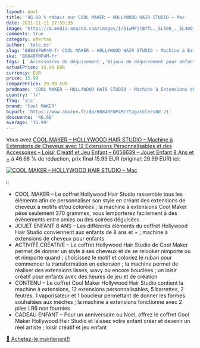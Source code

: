 ```yaml
---
layout: post
title: '46.68 % rabais sur COOL MAKER – HOLLYWOOD HAIR STUDIO – Mac'
date: 2021-11-11 17:59:35
image: 'https://m.media-amazon.com/images/I/51wMFjtB7fL._SL500_._SL400_.jpg'
comments: true
category: ofertas
author: 'tole.es'
slug: 'B0848FWP4M-fr COOL MAKER – HOLLYWOOD HAIR STUDIO – Machine à Extensions...'
sku: 'B0848FWP4M-fr'
tags: [ 'Accessoires de déguisement','Bijoux de déguisement pour enfants','Coffrets de bijoux et cosmétiques pour enfants','Jeux dimitation, déguisements et accessoires','Jeux et Jouets','Jeux et jouets','cool maker', ]
actualPrice: 15.99 EUR
currency: EUR
price: 15.99
comparePrice: 29.99 EUR
prodname: 'COOL MAKER – HOLLYWOOD HAIR STUDIO – Machine à Extensions de Cheveux avec 12 Extensions Personnalisables et des Accessoires – Loisir Créatif et Jeu Enfant – 6056639 – Jouet Enfant 8 Ans et +'
country: 'fr'
flag: '🇫🇷'
brand: 'Cool MAKER'
buyurl: 'https://www.amazon.fr/dp/B0848FWP4M/?tag=tolees0d-21'
descuento: '46.68'
average: '15.99'
---
```


Vous avez [COOL MAKER – HOLLYWOOD HAIR STUDIO – Machine à Extensions de Cheveux avec 12 Extensions Personnalisables et des Accessoires – Loisir Créatif et Jeu Enfant – 6056639 – Jouet Enfant 8 Ans et +](https://www.amazon.fr/dp/B0848FWP4M/?tag=tolees0d-21)  à  46.68 % de réduction, prix final  15.99 EUR (original: 29.99 EUR) ici:

[![COOL MAKER – HOLLYWOOD HAIR STUDIO – Mac](https://m.media-amazon.com/images/I/51wMFjtB7fL._SL500_._SL400_.jpg)](https://www.amazon.fr/dp/B0848FWP4M/?tag=tolees0d-21)

ℹ️:

- COOL MAKER – Le coffret Hollywood Hair Studio rassemble tous les éléments afin de personnaliser son style en créant des extensions de cheveux à motifs et/ou colorées ; la machine à extensions Cool Maker pèse seulement 370 grammes, vous lemporterez facilement à des événements entre amies ou des soirées déguisées
- JOUET ENFANT 8 ANS – Les différents éléments du coffret Hollywood Hair Studio conviennent aux enfants de 8 ans et + ; machine à extensions de cheveux pour enfants
- ACTIVITÉ CRÉATIVE – Le coffret Hollywood Hair Studio de Cool Maker permet de donner un style à ses cheveux et de se relooker nimporte où et nimporte quand ; choisissez le motif et coloriez le ruban pour commencer la transformation en extension ; la machine permet de réaliser des extensions lisses, wavy ou encore bouclées ; un loisir créatif pour enfants avec des heures de jeu et de création
- CONTENU – Le coffret Cool Maker Hollywood Hair Studio contient la machine à extensions, 12 extensions personnalisables, 5 barrettes, 2 feutres, 1 vaporisateur et 1 boucleur permettant de donner les formes souhaitées aux mèches ; la machine à extensions fonctionne avec 2 piles LR6 non fournies
- CADEAU ENFANT – Pour un anniversaire ou Noël, offrez le coffret Cool Maker Hollywood Hair Studio et laissez votre enfant créer et devenir un réel artiste ; loisir créatif et jeu enfant

[🛒 Achetez-le maintenant!!](https://www.amazon.fr/dp/B0848FWP4M/?tag=tolees0d-21)
